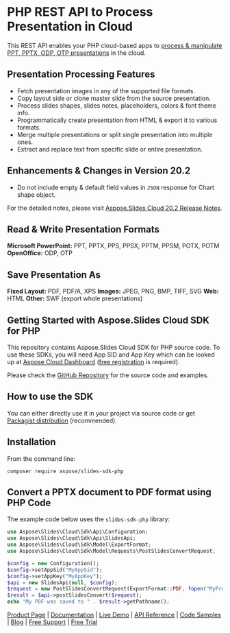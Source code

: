 # PHP REST API to Process Presentation in Cloud

This REST API enables your PHP cloud-based apps to [process & manipulate PPT, PPTX, ODP, OTP presentations](https://products.aspose.cloud/slides/net) in the cloud.

## Presentation Processing Features

- Fetch presentation images in any of the supported file formats.
- Copy layout side or clone master slide from the source presentation.
- Process slides shapes, slides notes, placeholders, colors & font theme info.
- Programmatically create presentation from HTML & export it to various formats.
- Merge multiple presentations or split single presentation into multiple ones.
- Extract and replace text from specific slide or entire presentation.

## Enhancements & Changes in Version 20.2

- Do not include empty & default field values in `JSON` response for Chart shape object.

For the detailed notes, please visit [Aspose.Slides Cloud 20.2 Release Notes](https://docs.aspose.cloud/display/slidescloud/Aspose.Slides+Cloud+20.2+Release+Notes).

## Read & Write Presentation Formats

**Microsoft PowerPoint:** PPT, PPTX, PPS, PPSX, PPTM, PPSM, POTX, POTM
**OpenOffice:** ODP, OTP

## Save Presentation As

**Fixed Layout:** PDF, PDF/A, XPS
**Images:** JPEG, PNG, BMP, TIFF, SVG
**Web:** HTML
**Other:** SWF (export whole presentations)

## Getting Started with Aspose.Slides Cloud SDK for PHP

This repository contains Aspose.Slides Cloud SDK for PHP source code. To use these SDKs, you will need App SID and App Key which can be looked up at [Aspose Cloud Dashboard](https://dashboard.aspose.cloud/#/apps) ([free registration](https://id.containerize.com/signup?clientId=prod.discourse.aspose&redirectUrl=https://forum.aspose.cloud/session/sso) is required).

Please check the [GitHub Repository](https://github.com/aspose-slides-cloud/aspose-slides-cloud-php) for the source code and examples.

## How to use the SDK

You can either directly use it in your project via source code or get [Packagist distribution](https://packagist.org/packages/aspose/slides-sdk-php) (recommended).

## Installation

From the command line:

```console
composer require aspose/slides-sdk-php
```

## Convert a PPTX document to PDF format using PHP Code

The example code below uses the `slides-sdk-php` library:

```php
use Aspose\Slides\Cloud\Sdk\Api\Configuration;
use Aspose\Slides\Cloud\Sdk\Api\SlidesApi;
use Aspose\Slides\Cloud\Sdk\Model\ExportFormat;
use Aspose\Slides\Cloud\Sdk\Model\Requests\PostSlidesConvertRequest;

$config = new Configuration();
$config->setAppSid("MyAppSid");
$config->setAppKey("MyAppKey");
$api = new SlidesApi(null, $config);
$request = new PostSlidesConvertRequest(ExportFormat::PDF, fopen("MyPresentation.pptx", 'r'));
$result = $api->postSlidesConvert($request);
echo "My PDF was saved to " . $result->getPathname();
```

[Product Page](https://products.aspose.cloud/slides/net) | [Documentation](https://docs.aspose.cloud/display/slidescloud/Home) | [Live Demo](https://products.aspose.app/slides/family) | [API Reference](https://apireference.aspose.cloud/slides/) | [Code Samples](https://github.com/aspose-slides-cloud/aspose-slides-cloud-dotnet) | [Blog](https://blog.aspose.cloud/category/slides/) | [Free Support](https://forum.aspose.cloud/c/slides) | [Free Trial](https://dashboard.aspose.cloud/#/apps)
